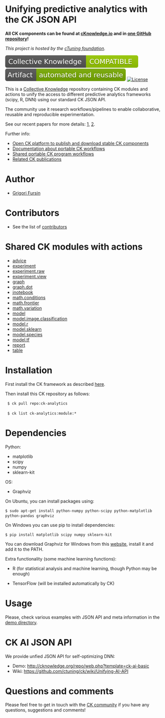 Unifying predictive analytics with the CK JSON API
==================================================

**All CK components can be found at [cKnowledge.io](https://cKnowledge.io) and in [one GitHub repository](https://github.com/ctuning/ai)!**

*This project is hosted by the [cTuning foundation](https://cTuning.org).*

[![compatibility](https://github.com/ctuning/ck-guide-images/blob/master/ck-compatible.svg)](https://github.com/ctuning/ck)
[![automation](https://github.com/ctuning/ck-guide-images/blob/master/ck-artifact-automated-and-reusable.svg)](http://cTuning.org/ae)
[![License](https://img.shields.io/badge/License-BSD%203--Clause-blue.svg)](https://opensource.org/licenses/BSD-3-Clause)

This is a [Collective Knowledge](https://github.com/ctuning/ck) repository
containing CK modules and actions to unify the access to different predictive 
analytics frameworks (scipy, R, DNN) using our standard CK JSON API. 

The community use it research workflows/pipelines to enable 
collaborative, reusable and reproducible experimentation.

See our recent papers for more details: 
[1](https://cKnowledge.io/report/rpi3-crowd-tuning-2017-interactive), 
[2](https://arxiv.org/abs/2001.07935).

Further info:
* [Open CK platform to publish and download stable CK components](https://cKnowledge.io)
* [Documentation about portable CK workflows](https://github.com/ctuning/ck/wiki/Portable-workflows)
* [Shared portable CK program workflows](https://cKnowledge.io/programs)
* [Related CK publications](https://github.com/ctuning/ck/wiki/Publications)

Author
======
* [Grigori Fursin](https://fursin.net)

Contributors
============
* See the list of [contributors](https://github.com/ctuning/ck-analytics/blob/master/CONTRIBUTIONS)

Shared CK modules with actions
==============================

* [advice](https://cKnowledge.io/c/module/advice)
* [experiment](https://cKnowledge.io/c/module/experiment)
* [experiment.raw](https://cKnowledge.io/c/module/experiment.raw)
* [experiment.view](https://cKnowledge.io/c/module/experiment.view)
* [graph](https://cKnowledge.io/c/module/graph)
* [graph.dot](https://cKnowledge.io/c/module/graph.dot)
* [jnotebook](https://cKnowledge.io/c/module/jnotebook)
* [math.conditions](https://cKnowledge.io/c/module/math.conditions)
* [math.frontier](https://cKnowledge.io/c/module/math.conditions)
* [math.variation](https://cKnowledge.io/c/module/math.variation)
* [model](https://cKnowledge.io/c/module/model)
* [model.image.classification](https://cKnowledge.io/c/module/model.image.classification)
* [model.r](https://cKnowledge.io/c/module/model.r)
* [model.sklearn](https://cKnowledge.io/c/module/model.sklearn)
* [model.species](https://cKnowledge.io/c/module/model.species)
* [model.tf](https://cKnowledge.io/c/module/model.tf)
* [report](https://cKnowledge.io/c/module/report)
* [table](https://cKnowledge.io/c/module/table)

Installation
============

First install the CK framework as described [here](https://github.com/ctuning/ck#installation).

Then install this CK repository as follows:

```
 $ ck pull repo:ck-analytics

 $ ck list ck-analytics:module:*

```

Dependencies
============

Python:
* matplotlib
* scipy
* numpy
* sklearn-kit

OS:
* Graphviz

On Ubuntu, you can install packages using:
```
$ sudo apt-get install python-numpy python-scipy python-matplotlib python-pandas graphviz
```

On Windows you can use pip to install dependencies:
```
$ pip install matplotlib scipy numpy sklearn-kit
```

You can download Graphviz for Windows from this [website](http://www.graphviz.org/Download_windows.php), install it and add it to the PATH. 

Extra functionality (some machine learning functions):

* R (for statistical analysis and machine learning, though Python may be enough)

* TensorFlow (will be installed automatically by CK)


Usage
=====

Please, check various examples with JSON API and meta information 
in the [demo directory](https://github.com/ctuning/ck-analytics/tree/master/demo).

CK AI JSON API
==============

We provide unfied JSON API for self-optimizing DNN:
* Demo: http://cknowledge.org/repo/web.php?template=ck-ai-basic
* Wiki: https://github.com/ctuning/ck/wiki/Unifying-AI-API

Questions and comments
======================

Please feel free to get in touch with the [CK community](https://github.com/ctuning/ck/wiki/Contacts) 
if you have any questions, suggestions and comments!
